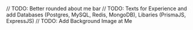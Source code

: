 // TODO: Better rounded about me bar
// TODO: Texts for Experience and add Databases (Postgres, MySQL, Redis, MongoDB), Libaries (PrismaJS, ExpressJS)
// TODO: Add Background Image at Me
